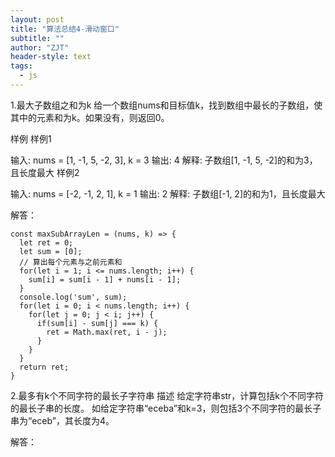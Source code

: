 ```yaml
---
layout: post
title: "算法总结4-滑动窗口"
subtitle: ""
author: "ZJT"
header-style: text
tags:
  - js
---
```


1.最大子数组之和为k
给一个数组nums和目标值k，找到数组中最长的子数组，使其中的元素和为k。如果没有，则返回0。

样例
样例1

输入: nums = [1, -1, 5, -2, 3], k = 3
输出: 4
解释:
子数组[1, -1, 5, -2]的和为3，且长度最大
样例2

输入: nums = [-2, -1, 2, 1], k = 1
输出: 2
解释:
子数组[-1, 2]的和为1，且长度最大

解答：
```
const maxSubArrayLen = (nums, k) => {
  let ret = 0;
  let sum = [0];
  // 算出每个元素与之前元素和
  for(let i = 1; i <= nums.length; i++) {
    sum[i] = sum[i - 1] + nums[i - 1];
  }
  console.log('sum', sum);
  for(let i = 0; i < nums.length; i++) {
    for(let j = 0; j < i; j++) {
      if(sum[i] - sum[j] === k) {
        ret = Math.max(ret, i - j);
      }
    }
  }
  return ret;
}
```

2.最多有k个不同字符的最长子字符串
描述
给定字符串str，计算包括k个不同字符的最长子串的长度。
如给定字符串“eceba”和k=3，则包括3个不同字符的最长子串为“eceb”，其长度为4。

解答：
```

```


























